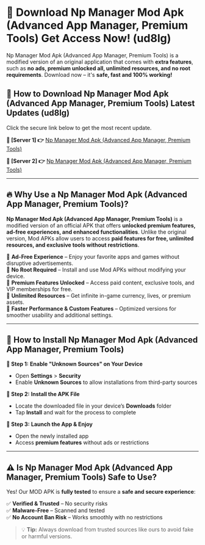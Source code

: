 # 🤖 Download Np Manager Mod Apk (Advanced App Manager, Premium Tools) Get Access Now! (ud8lg)

Np Manager Mod Apk (Advanced App Manager, Premium Tools) is a modified version of an original application that comes with **extra features**, such as **no ads, premium unlocked all, unlimited resources, and no root requirements**. Download now – it's **safe, fast and 100% working!**

## **📱 How to Download Np Manager Mod Apk (Advanced App Manager, Premium Tools) Latest Updates (ud8lg)**  
Click the secure link below to get the most recent update.  

 **📌 [Server 1] 👉** [Np Manager Mod Apk (Advanced App Manager, Premium Tools)](https://hapymods.com?title=Np+Manager+Mod+Apk+(Advanced+App+Manager,+Premium+Tools))

 **📌 [Server 2] 👉** [Np Manager Mod Apk (Advanced App Manager, Premium Tools)](https://hapymods.com?title=Np+Manager+Mod+Apk+(Advanced+App+Manager,+Premium+Tools))

---

## **🔥 Why Use a Np Manager Mod Apk (Advanced App Manager, Premium Tools)?**  

**Np Manager Mod Apk (Advanced App Manager, Premium Tools)** is a modified version of an official APK that offers **unlocked premium features, ad-free experiences, and enhanced functionalities**. Unlike the original version, Mod APKs allow users to access **paid features for free, unlimited resources, and exclusive tools without restrictions**.

🔽 **Ad-Free Experience** – Enjoy your favorite apps and games without disruptive advertisements.  
🔽 **No Root Required** – Install and use Mod APKs without modifying your device.  
🔽 **Premium Features Unlocked** – Access paid content, exclusive tools, and VIP memberships for free.  
🔽 **Unlimited Resources** – Get infinite in-game currency, lives, or premium assets.  
🔽 **Faster Performance & Custom Features** – Optimized versions for smoother usability and additional settings.  

---

## **🚀 How to Install Np Manager Mod Apk (Advanced App Manager, Premium Tools)**  

**🔹 Step 1:** **Enable "Unknown Sources" on Your Device**  
- Open **Settings** > **Security**  
- Enable **Unknown Sources** to allow installations from third-party sources  

**🔹 Step 2:** **Install the APK File**  
- Locate the downloaded file in your device’s **Downloads** folder  
- Tap **Install** and wait for the process to complete  

**🔹 Step 3:** **Launch the App & Enjoy**  
- Open the newly installed app  
- Access **premium features** without ads or restrictions  

---

## **⚠️ Is Np Manager Mod Apk (Advanced App Manager, Premium Tools) Safe to Use?**  

Yes! Our MOD APK is **fully tested** to ensure a **safe and secure experience**:

✅ **Verified & Trusted** – No security risks  
✅ **Malware-Free** – Scanned and tested  
✅ **No Account Ban Risk** – Works smoothly with no restrictions  

> 💡 **Tip:** Always download from trusted sources like ours to avoid fake or harmful versions.